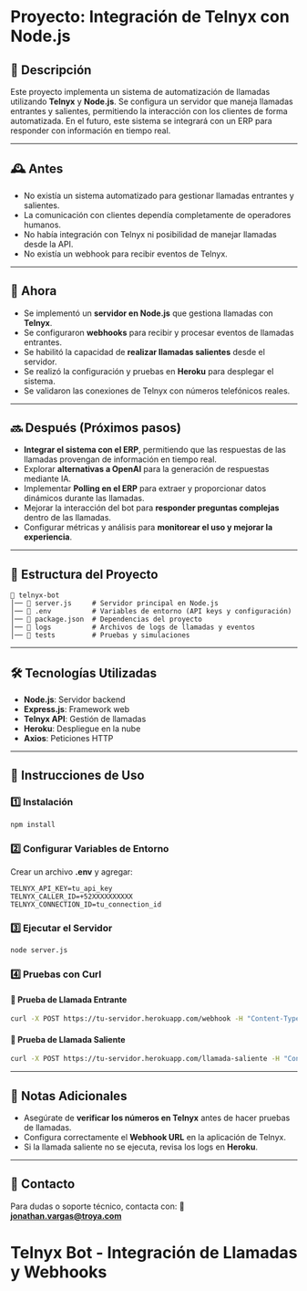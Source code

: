 # Proyecto: Integración de Telnyx con Node.js

## 📌 Descripción
Este proyecto implementa un sistema de automatización de llamadas utilizando **Telnyx** y **Node.js**. Se configura un servidor que maneja llamadas entrantes y salientes, permitiendo la interacción con los clientes de forma automatizada. En el futuro, este sistema se integrará con un ERP para responder con información en tiempo real.

---

## 🕰️ Antes
- No existía un sistema automatizado para gestionar llamadas entrantes y salientes.
- La comunicación con clientes dependía completamente de operadores humanos.
- No había integración con Telnyx ni posibilidad de manejar llamadas desde la API.
- No existía un webhook para recibir eventos de Telnyx.

---

## 🚀 Ahora
- Se implementó un **servidor en Node.js** que gestiona llamadas con **Telnyx**.
- Se configuraron **webhooks** para recibir y procesar eventos de llamadas entrantes.
- Se habilitó la capacidad de **realizar llamadas salientes** desde el servidor.
- Se realizó la configuración y pruebas en **Heroku** para desplegar el sistema.
- Se validaron las conexiones de Telnyx con números telefónicos reales.

---

## 🔜 Después (Próximos pasos)
- **Integrar el sistema con el ERP**, permitiendo que las respuestas de las llamadas provengan de información en tiempo real.
- Explorar **alternativas a OpenAI** para la generación de respuestas mediante IA.
- Implementar **Polling en el ERP** para extraer y proporcionar datos dinámicos durante las llamadas.
- Mejorar la interacción del bot para **responder preguntas complejas** dentro de las llamadas.
- Configurar métricas y análisis para **monitorear el uso y mejorar la experiencia**.

---

## 📂 Estructura del Proyecto
```
📁 telnyx-bot
│── 📄 server.js     # Servidor principal en Node.js
│── 📄 .env          # Variables de entorno (API keys y configuración)
│── 📄 package.json  # Dependencias del proyecto
│── 📂 logs          # Archivos de logs de llamadas y eventos
│── 📂 tests         # Pruebas y simulaciones
```

---

## 🛠️ Tecnologías Utilizadas
- **Node.js**: Servidor backend
- **Express.js**: Framework web
- **Telnyx API**: Gestión de llamadas
- **Heroku**: Despliegue en la nube
- **Axios**: Peticiones HTTP

---

## 📖 Instrucciones de Uso
### 1️⃣ Instalación
```sh
npm install
```

### 2️⃣ Configurar Variables de Entorno
Crear un archivo **.env** y agregar:
```env
TELNYX_API_KEY=tu_api_key
TELNYX_CALLER_ID=+52XXXXXXXXXX
TELNYX_CONNECTION_ID=tu_connection_id
```

### 3️⃣ Ejecutar el Servidor
```sh
node server.js
```

### 4️⃣ Pruebas con Curl
#### 🔹 Prueba de Llamada Entrante
```sh
curl -X POST https://tu-servidor.herokuapp.com/webhook -H "Content-Type: application/json" -d '{"from": "+525533344455"}'
```

#### 🔹 Prueba de Llamada Saliente
```sh
curl -X POST https://tu-servidor.herokuapp.com/llamada-saliente -H "Content-Type: application/json" -d '{"to": "+52XXXXXXXXXX"}'
```

---

## 📌 Notas Adicionales
- Asegúrate de **verificar los números en Telnyx** antes de hacer pruebas de llamadas.
- Configura correctamente el **Webhook URL** en la aplicación de Telnyx.
- Si la llamada saliente no se ejecuta, revisa los logs en **Heroku**.

---

## 📩 Contacto
Para dudas o soporte técnico, contacta con:
📧 **jonathan.vargas@troya.com**

# Telnyx Bot - Integración de Llamadas y Webhooks
